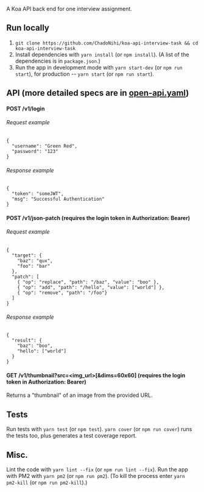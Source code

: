 A Koa API back end for one interview assignment.

## Run locally
1) `git clone https://github.com/ChadoNihi/koa-api-interview-task && cd koa-api-interview-task`
2) Install dependencies with `yarn install` (or `npm install`). (A list of the dependencies is in `package.json`.)
3) Run the app in development mode with `yarn start-dev` (or `npm run start`), for production -- `yarn start` (or `npm run start`).

## API (more detailed specs are in [open-api.yaml](https://github.com/ChadoNihi/koa-api-interview-task/blob/master/open-api.yaml))
#### POST /v1/login
###### Request example
```
{
  "username": "Green Red",
  "password": "123"
}
```
###### Response example
```
{
  "token": "someJWT",
  "msg": "Successful Authentication"
}
```
#### POST /v1/json-patch (requires the login token in Authorization: Bearer)
###### Request example
```
{
  "target": {
    "baz": "qux",
    "foo": "bar"
  },
  "patch": [
    { "op": "replace", "path": "/baz", "value": "boo" },
    { "op": "add", "path": "/hello", "value": ["world"] },
    { "op": "remove", "path": "/foo"}
  ]
}
```
###### Response example
```
{
  "result": {
    "baz": "boo",
    "hello": ["world"]
  }
}
```
#### GET /v1/thumbnail?src=<img_url>[&dims=60x60] (requires the login token in Authorization: Bearer)
Returns a "thumbnail" of an image from the provided URL.

## Tests
Run tests with `yarn test` (or `npm test`). `yarn cover` (or `npm run cover`) runs the tests too, plus generates a test coverage report.

## Misc.
Lint the code with `yarn lint --fix` (or `npm run lint --fix`).
Run the app with PM2 with `yarn pm2` (or `npm run pm2`). (To kill the process enter `yarn pm2-kill` (or `npm run pm2-kill`).)
